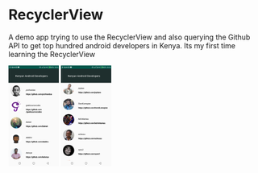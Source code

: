 # RecyclerView
A demo app trying to use the RecyclerView and also querying the Github API to get top hundred android developers in Kenya. Its my first time learning the RecyclerView 

<p float ="left" 
<img src="/Screenshot_20200325-202158.jpg" width="100"/>

<img src="/Screenshot_20200325-202320.jpg" width="100"/>

<img src="/Screenshot_20200325-202349.jpg" width="100"/>
</p>

